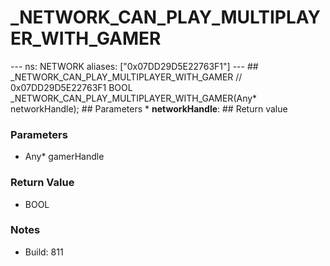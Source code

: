 # _NETWORK_CAN_PLAY_MULTIPLAYER_WITH_GAMER

--- ns: NETWORK aliases: ["0x07DD29D5E22763F1"] --- ## _NETWORK_CAN_PLAY_MULTIPLAYER_WITH_GAMER  // 0x07DD29D5E22763F1 BOOL _NETWORK_CAN_PLAY_MULTIPLAYER_WITH_GAMER(Any* networkHandle);   ## Parameters * **networkHandle**:  ## Return value

### Parameters
* Any* gamerHandle

### Return Value
* BOOL

### Notes
* Build: 811

